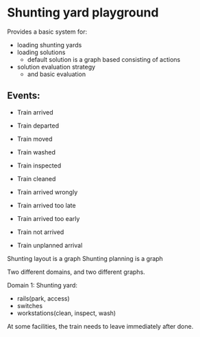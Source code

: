 # Shunting yard playground


Provides a basic system for:
- loading shunting yards
- loading solutions
    - default solution is a graph based consisting of actions
- solution evaluation strategy
    - and basic evaluation


## Events:

- Train arrived
- Train departed
- Train moved
- Train washed
- Train inspected
- Train cleaned

- Train arrived wrongly
- Train arrived too late
- Train arrived too early
- Train not arrived
- Train unplanned arrival


Shunting layout is a graph
Shunting planning is a graph

Two different domains, and two different graphs.

Domain 1:
Shunting yard:
- rails(park, access)
- switches
- workstations(clean, inspect, wash)


At some facilities, the train needs to leave immediately after done.